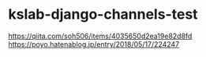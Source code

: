 # kslab-django-channels-test

https://qiita.com/soh506/items/4035650d2ea19e82d8fd
https://poyo.hatenablog.jp/entry/2018/05/17/224247
